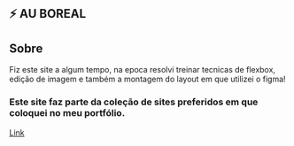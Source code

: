 ## ⚡️ AU BOREAL

 ## Sobre
 
 Fiz este site a algum tempo, na epoca resolvi treinar tecnicas de flexbox, edição de imagem e também a montagem do layout em que utilizei o figma!
 
 ###  Este site faz parte da coleção de sites preferidos em que coloquei no meu portfólio.
 [Link](https://lipzdev.github.io/AU-Boreal-Site/)

